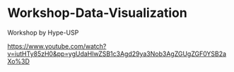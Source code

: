 # Workshop-Data-Visualization

Workshop by Hype-USP

https://www.youtube.com/watch?v=iutHTy85zH0&pp=ygUdaHlwZSB1c3Agd29ya3Nob3AgZGUgZGF0YSB2aXo%3D
